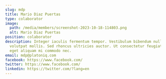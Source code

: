 ```yaml
---
slug: mdp
title: Mario Diaz Puertas
type: colaborator
image:
  path: /media/members/screenshot-2023-10-18-114803.png
  alt: Mario Diaz Puertas
position: colaborator
description: Integer iaculis fermentum tempor. Vestibulum bibendum nulla vel
  volutpat mollis. Sed rhoncus ultricies auctor. Ut consectetur feugiat turpis,
  eget aliquam mi commodo nec.
email: mdp@platoniq.com
facebook: https://www.facebook.com/
twitter: https://www.facebook.com/
linkedin: https://twitter.com/?lang=en
---
```

